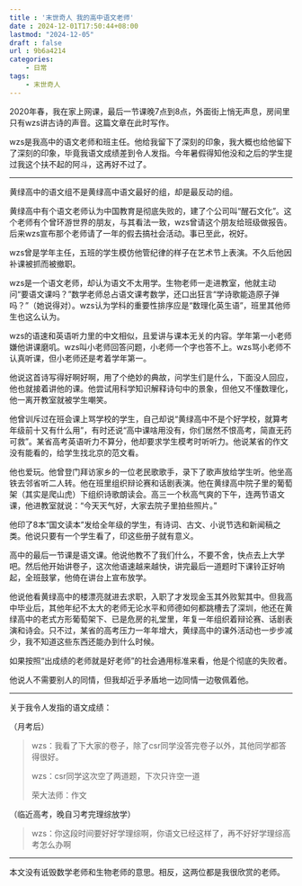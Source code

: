 ```yaml
---
title : '末世奇人 我的高中语文老师'
date : 2024-12-01T17:50:44+08:00
lastmod: "2024-12-05"
draft : false
url : 9b6a4214
categories:
    - 日常
tags: 
    - 末世奇人
---
```


2020年春，我在家上网课，最后一节课晚7点到8点，外面街上悄无声息，房间里只有wzs讲古诗的声音。这篇文章在此时写作。

wzs是我高中的语文老师和班主任。他给我留下了深刻的印象，我大概也给他留下了深刻的印象，毕竟我语文成绩差到令人发指。今年暑假得知他没和之后的学生提过我这个扶不起的阿斗，这再好不过了。

---

黄绿高中的语文组不是黄绿高中语文最好的组，却是最反动的组。

黄绿高中有个语文老师认为中国教育是彻底失败的，建了个公司叫“醒石文化”。这个老师有个曾环游世界的朋友，与其看法一致，wzs曾请这个朋友给班级做报告。后来wzs宣布那个老师请了一年的假去搞社会活动。事已至此，祝好。

wzs曾是学年主任，五班的学生模仿他管纪律的样子在艺术节上表演。不久后他因补课被抓而被撤职。

wzs是一个语文老师，却认为语文不太用学。生物老师一走进教室，他就主动问“要语文课吗？”数学老师总占语文课考数学，还口出狂言“学诗歌能造原子弹吗？”（她说得对）。wzs认为学科的重要性排序应是“数理化英生语”，班里其他师生也这么认为。

wzs的语速和英语听力里的中文相似，且爱讲与课本无关的内容。学年第一小老师嫌他讲课磨叽。wzs叫小老师回答问题，小老师一个字也答不上。wzs骂小老师不认真听课，但小老师还是考着学年第一。

他说这首诗写得好啊好啊，用了个绝妙的典故，问学生们是什么，下面没人回应，他也就接着讲他的课。他尝试用科学知识解释诗句中的景象，但他又不懂数理化，他一离开教室就被学生嘲笑。

他曾训斥过在班会课上骂学校的学生，自己却说“黄绿高中不是个好学校，就算考年级前十又有什么用”，有时还说“高中课啥用没有，你们居然不恨高考，简直无药可救”。某省高考英语听力不算分，他却要求学生模考时听听力。他说某省的作文没有能看的，给学生找北京的范文看。

他也爱玩。他曾登门拜访家乡的一位老民歌歌手，录下了歌声放给学生听。他坐高铁去邻省听二人转。他在班里组织辩论赛和话剧表演。他在黄绿高中院子里的葡萄架（其实是爬山虎）下组织诗歌朗读会。高三一个秋高气爽的下午，连两节语文课，他进教室就说：“今天天气好，大家去院子里拍些照片。”

他印了8本“国文读本”发给全年级的学生，有诗词、古文、小说节选和新闻稿之类。他说只要有一个学生看了，印这些册子就有意义。

高中的最后一节课是语文课。他说他教不了我们什么，不要不舍，快点去上大学吧。然后他开始讲卷子，这次他语速越来越快，讲完最后一道题时下课铃正好响起，全班鼓掌，他倚在讲台上宣布放学。

他说他看黄绿高中的楼漂亮就进去求职，入职了才发现金玉其外败絮其中。但我高中毕业后，其他年纪不太大的老师无论水平和师德如何都跳槽去了深圳，他还在黄绿高中的老式方形葡萄架下、已是危房的礼堂里，年复一年组织着辩论赛、话剧表演和诗会。只不过，某省的高考压力一年年增大，黄绿高中的课外活动也一步步减少，我不知道这些东西还能办到什么时候。

如果按照“出成绩的老师就是好老师”的社会通用标准来看，他是个彻底的失败者。

他说人不需要别人的同情，但我却近乎矛盾地一边同情一边敬佩着他。

---

关于我令人发指的语文成绩：

（月考后）

> wzs：我看了下大家的卷子，除了csr同学没答完卷子以外，其他同学都答得很好。
> 
> wzs：csr同学这次空了两道题，下次只许空一道
> 
> 荣大法师：作文

（临近高考，晚自习考完理综放学）

> wzs：你这段时间要好好学理综啊，你语文已经这样了，再不好好学理综高考怎么办啊

---

本文没有诋毁数学老师和生物老师的意思。相反，这两位都是我很欣赏的老师。